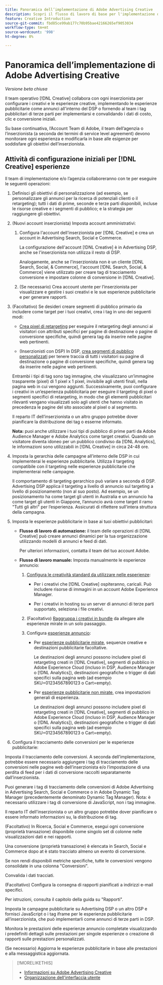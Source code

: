 ```yaml
---
title: Panoramica dell’implementazione di Adobe Advertising Creative
description: Scopri il flusso di lavoro di base per l'implementazione di [!DNL Creative].
feature: Creative Introduction
source-git-commit: fbd85ce99ab177c70b95bae42166265ef9053034
workflow-type: tm+mt
source-wordcount: '998'
ht-degree: 0%

---
```


# Panoramica dell’implementazione di Adobe Advertising Creative

*Versione beta chiusa*

<!-- CLARIFY HOW "ad" and "creative" are delineated, if they are. If they're not, why do we have different terms scattered around? -->

Il team operativo [!DNL Creative] collabora con ogni inserzionista per configurare i creativi e le esperienze creative, implementando le esperienze pubblicitarie come annunci all&#39;interno del DSP o fornendo al team i tag pubblicitari di terze parti per implementarsi e convalidando i dati di costo, clic e conversione iniziali.

Su base continuativa, l’Account Team di Adobe, il team dell’agenzia o l’inserzionista (a seconda dei termini di service level agreement) devono monitorare ogni esperienza e modificarla in base alle esigenze per soddisfare gli obiettivi dell’inserzionista.

## Attività di configurazione iniziali per [!DNL Creative] esperienze

Il team di implementazione e/o l’agenzia collaboreranno con te per eseguire le seguenti operazioni:

1. Definisci gli obiettivi di personalizzazione (ad esempio, se personalizzare gli annunci per la ricerca di potenziali clienti o il retargeting); tutti i dati di prime, seconde e terze parti disponibili, incluse le risorse creative e i segmenti di pubblico; e la strategia per raggiungere gli obiettivi.<!-- and CRM data? used how/where? -->

1. (Nuovi account inserzionista) Imposta account amministrativi:

   1. Configura l&#39;account dell&#39;inserzionista per [!DNL Creative] e crea un account in Advertising Search, Social e Commerce.

      La configurazione dell&#39;account [!DNL Creative] è in Advertising DSP, anche se l&#39;inserzionista non utilizza il resto di DSP.

      Analogamente, anche se l&#39;inserzionista non è un cliente [!DNL Search, Social, & Commerce], l&#39;account [!DNL Search, Social, & Commerce] viene utilizzato per creare tag di tracciamento conversione e impostare colonne di conversione in [!DNL Creative].

   1. (Se necessario) Crea account utente per l’inserzionista per visualizzare e gestire i suoi creativi e le sue esperienze pubblicitarie e per generare rapporti.

1. (Facoltativo) Se desideri creare segmenti di pubblico primario da includere come target per i tuoi creativi, crea i tag in uno dei seguenti modi:

   * [Crea pixel di retargeting](/help/creative/pixels/retargeting-pixel-manage.md) per eseguire il retargeting degli annunci ai visitatori con attributi specifici per pagine di destinazione o pagine di conversione specifiche, quindi genera tag da inserire nelle pagine web pertinenti.

   * (Inserzionisti con DSP) In DSP, [crea segmenti di pubblico personalizzati](/help/dsp/audiences/custom-segment-create.md) per tenere traccia di tutti i visitatori su pagine di destinazione o pagine di conversione specifiche, quindi genera tag da inserire nelle pagine web pertinenti.

   Entrambi i tipi di tag sono tag immagine, che visualizzano un’immagine trasparente (pixel) di 1 pixel x 1 pixel, invisibile agli utenti finali, nella pagina web in cui vengono aggiunti. Successivamente, puoi configurare i creativi in un’esperienza pubblicitaria per eseguire il targeting di pixel o segmenti specifici di retargeting, in modo che gli elementi pubblicitari rilevanti vengano visualizzati solo agli utenti che hanno visitato in precedenza le pagine del sito associate al pixel o al segmento.

   Il reparto IT dell’inserzionista o un altro gruppo potrebbe dover pianificare la distribuzione dei tag o esserne informato.

   **Nota:** puoi anche utilizzare i tuoi tipi di pubblico di prime parti da Adobe Audience Manager e Adobe Analytics come target creativi. Quando un visitatore diventa idoneo per un pubblico condiviso da [!DNL Analytics], le informazioni sono utilizzabili in [!DNL Creative] in circa 24-48 ore. <!--Are times still true? -->

1. Imposta la gerarchia delle campagne all’interno delle DSP in cui implementerai le esperienze pubblicitarie. Utilizza il targeting compatibile con il targeting nelle esperienze pubblicitarie che implementerai nelle campagne.

   Il comportamento di targeting gerarchico può variare a seconda di DSP. Advertising DSP applica il targeting a livello di annuncio sul targeting a livello di posizionamento (non al suo posto). Ad esempio, se un posizionamento ha come target gli utenti in Australia e un annuncio ha come target gli utenti in Giappone, l’annuncio avrà come target il ramo &quot;Tutti gli altri&quot; per l’esperienza. Assicurati di riflettere sull’intera struttura della campagna.

1. Imposta le esperienze pubblicitarie in base ai tuoi obiettivi pubblicitari:

   * **Flusso di lavoro di automazione:** il team delle operazioni di [!DNL Creative] può creare annunci dinamici per la tua organizzazione utilizzando modelli di annunci e feed di dati.

     Per ulteriori informazioni, contatta il team del tuo account Adobe.

     <!-- LATER, in a later phase: (Advertisers with Adobe Experience Manager; optional) Configure access to image assets in the Experience Manager account. --><!-- I think this will be automatic based on their IMS organization. But I'm not sure if they need to be logged in via SSO using their Adobe login or if it will also work using their legacy DSP login. -->

   * **Flusso di lavoro manuale:** Imposta manualmente le esperienze annuncio:

      1. [Configura le creatività standard da utilizzare nelle esperienze](/help/creative/creative-libraries/creative-add-standard.md):

         * Per i creativi che [!DNL Creative] ospiteranno, caricali. Può includere risorse di immagini in un account Adobe Experience Manager.

         * Per i creativi in hosting su un server di annunci di terze parti supportato, seleziona i file creativi.

      1. (Facoltativo) [Raggruppa i creativi in bundle](/help/creative/creative-libraries/bundle-manage.md) da allegare alle esperienze mirate in un solo passaggio.

      1. Configura [esperienze annuncio](/help/creative/experiences/experience-about.md):

         * Per [esperienze pubblicitarie mirate](/help/creative/experiences/experience-create-targeting.md), sequenze creative e destinazioni pubblicitarie facoltative.

           Le destinazioni degli annunci possono includere pixel di retargeting creati in [!DNL Creative], segmenti di pubblico in Adobe Experience Cloud (incluso in DSP, Audience Manager o [!DNL Analytics]), destinazioni geografiche o trigger di dati specifici sulla pagina web (ad esempio SKU=01234567890123 o Cart=empty).

         * Per [esperienze pubblicitarie non mirate](/help/creative/experiences/experience-create-no-targeting.md), crea impostazioni generali di esperienza.

           Le destinazioni degli annunci possono includere pixel di retargeting creati in [!DNL Creative], segmenti di pubblico in Adobe Experience Cloud (incluso in DSP, Audience Manager o [!DNL Analytics]), destinazioni geografiche o trigger di dati specifici sulla pagina web (ad esempio SKU=01234567890123 o Cart=empty).













1. Configura il tracciamento delle conversioni per le esperienze pubblicitarie:


Imposta il tracciamento delle conversioni. A seconda dell’implementazione, potrebbe essere necessario aggiungere
i tag di tracciamento delle conversioni nelle pagine web dell’inserzionista e/o l’impostazione di una
perdita di feed per i dati di conversione raccolti separatamente dall’inserzionista.


Puoi generare i tag di tracciamento delle conversioni di Adobe Advertising in Advertising Search, Social e Commerce o in Adobe Dynamic Tag Manager (precedentemente denominato Dynamic Tag Manager).
Nota: è necessario utilizzare i tag di conversione di JavaScript, non i tag immagine.


Il reparto IT dell&#39;inserzionista o un altro gruppo potrebbe dover pianificare o essere informato
informazioni su, la distribuzione di tag.


(Facoltativo) In Ricerca, Social e Commerce, esegui ogni conversione (proprietà transazione)
disponibile come singolo set di colonne nelle visualizzazioni dati e nei rapporti.


Una conversione (proprietà transazione) è elencata in Search, Social e Commerce dopo at
è stato tracciato almeno un evento di conversione.


Se non rendi disponibili metriche specifiche, tutte le conversioni vengono consolidate
in una colonna &quot;Conversioni&quot;.


Convalida i dati tracciati.


(Facoltativo) Configura la consegna di rapporti pianificati a indirizzi e-mail specifici.


Per istruzioni, consulta il capitolo della guida su &quot;Rapporti&quot;.


Imposta le campagne pubblicitarie su Advertising DSP o un altro DSP e fornisci JavaScript
o i tag iframe per le esperienze pubblicitarie all’inserzionista, che può implementarli come
annunci di terze parti in DSP.


Monitora le prestazioni delle esperienze annuncio completate visualizzando i predefiniti
dettagli sulle prestazioni per singole esperienze o creazione di rapporti sulle prestazioni personalizzati.


(Se necessario) Aggiorna le esperienze pubblicitarie in base alle prestazioni e alla messaggistica aggiornata.






>[!MORELIKETHIS]
>
>* [Informazioni su Adobe Advertising Creative](/help/creative/introduction/creative-about.md)
>* [Organizzazione dell&#39;interfaccia utente](/help/creative/introduction/ui.md)
